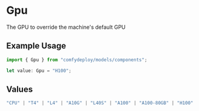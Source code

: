 # Gpu

The GPU to override the machine's default GPU

## Example Usage

```typescript
import { Gpu } from "comfydeploy/models/components";

let value: Gpu = "H100";
```

## Values

```typescript
"CPU" | "T4" | "L4" | "A10G" | "L40S" | "A100" | "A100-80GB" | "H100"
```